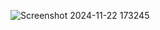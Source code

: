 ![Screenshot 2024-11-22 173245](https://github.com/user-attachments/assets/c247b904-bbc2-4554-afde-f8189d639dfb)
